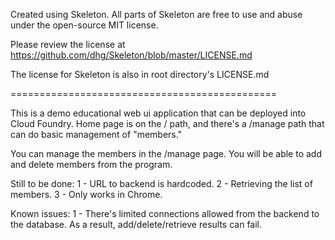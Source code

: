 Created using Skeleton. All parts of Skeleton are free to use and abuse under the open-source MIT license.

Please review the license at https://github.com/dhg/Skeleton/blob/master/LICENSE.md

The license for Skeleton is also in root directory's LICENSE.md

==============================================

This is a demo educational web ui application that can be deployed into Cloud Foundry. Home page is on the / path, and there's a /manage path that can do basic management of "members."

You can manage the members in the /manage page. You will be able to add and delete members from the program.

Still to be done:
1 - URL to backend is hardcoded.
2 - Retrieving the list of members.
3 - Only works in Chrome.

Known issues:
1 - There's limited connections allowed from the backend to the database. As a result, add/delete/retrieve results can fail.

